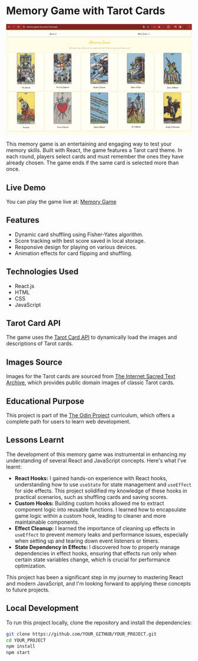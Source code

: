 # Memory Game with Tarot Cards

![Memory Game Screenshot](./public/ss.png)

This memory game is an entertaining and engaging way to test your memory skills. Built with React, the game features a Tarot card theme. In each round, players select cards and must remember the ones they have already chosen. The game ends if the same card is selected more than once.


## Live Demo

You can play the game live at: [Memory Game](https://memory-game-two-plum.vercel.app/)

## Features

- Dynamic card shuffling using Fisher-Yates algorithm.
- Score tracking with best score saved in local storage.
- Responsive design for playing on various devices.
- Animation effects for card flipping and shuffling.

## Technologies Used

- React.js
- HTML
- CSS
- JavaScript

## Tarot Card API

The game uses the [Tarot Card API](https://github.com/ekelen/tarot-api) to dynamically load the images and descriptions of Tarot cards.

## Images Source

Images for the Tarot cards are sourced from [The Internet Sacred Text Archive](https://sacred-texts.com/tarot/xr/), which provides public domain images of classic Tarot cards.

## Educational Purpose

This project is part of the [The Odin Project](https://www.theodinproject.com/lessons/node-path-react-new-memory-card#project-solution) curriculum, which offers a complete path for users to learn web development.

## Lessons Learnt

The development of this memory game was instrumental in enhancing my understanding of several React and JavaScript concepts. Here's what I've learnt:

- **React Hooks:** I gained hands-on experience with React hooks, understanding how to use `useState` for state management and `useEffect` for side effects. This project solidified my knowledge of these hooks in practical scenarios, such as shuffling cards and saving scores.
- **Custom Hooks:** Building custom hooks allowed me to extract component logic into reusable functions. I learned how to encapsulate game logic within a custom hook, leading to cleaner and more maintainable components.
- **Effect Cleanup:** I learned the importance of cleaning up effects in `useEffect` to prevent memory leaks and performance issues, especially when setting up and tearing down event listeners or timers.
- **State Dependency in Effects:** I discovered how to properly manage dependencies in effect hooks, ensuring that effects run only when certain state variables change, which is crucial for performance optimization.

This project has been a significant step in my journey to mastering React and modern JavaScript, and I'm looking forward to applying these concepts to future projects.


## Local Development

To run this project locally, clone the repository and install the dependencies:

```bash
git clone https://github.com/YOUR_GITHUB/YOUR_PROJECT.git
cd YOUR_PROJECT
npm install
npm start



